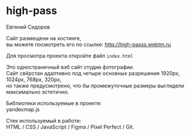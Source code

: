 # high-pass
Евгений Сидоров

Сайт размещени на хостинге,<br>
вы можете посмотреть его по ссылке: http://high-passs.webtm.ru<br>

Для просмотра проекта откройте файл `index.html`<br>


Это одностраничный вэб сайт студии фотографии.<br>
Сайт свёрстан адаптивно под четыре основных разрешения 1920px, 1024px, 768px, 320px,<br>
но также предусмотрено, что бы промежуточные размеры выглядели максимально эстетично.<br>

Библиотеки используемые в проекте:<br>
yandexmap.js<br>

Стек используемый в работе:<br>
HTML / CSS / JavaScript / Figma / Pixel Perfect / Git.<br>
